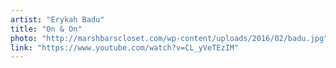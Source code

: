 ```yaml
---
artist: "Erykah Badu"
title: "On & On"
photo: "http://marshbarscloset.com/wp-content/uploads/2016/02/badu.jpg"
link: "https://www.youtube.com/watch?v=CL_yVeTEzIM"
---
```

